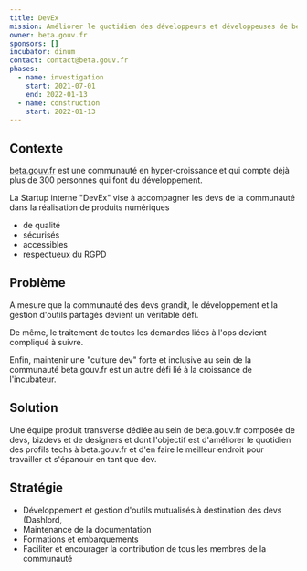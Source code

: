 ```yaml
---
title: DevEx
mission: Améliorer le quotidien des développeurs et développeuses de beta.gouv.fr
owner: beta.gouv.fr
sponsors: []
incubator: dinum
contact: contact@beta.gouv.fr
phases:
  - name: investigation
    start: 2021-07-01
    end: 2022-01-13
  - name: construction
    start: 2022-01-13
---
```

## Contexte

[beta.gouv.fr](https://beta.gouv.fr) est une communauté en hyper-croissance et qui compte déjà plus de 300 personnes qui font du développement. 

La Startup interne "DevEx" vise à accompagner les devs de la communauté dans la réalisation de produits numériques
- de qualité
- sécurisés
- accessibles
- respectueux du RGPD

## Problème

A mesure que la communauté des devs grandit, le développement et la gestion d'outils partagés devient un véritable défi.

De même, le traitement de toutes les demandes liées à l'ops devient compliqué à suivre.

Enfin, maintenir une "culture dev" forte et inclusive au sein de la communauté beta.gouv.fr est un autre défi lié à la croissance de l'incubateur.


## Solution

Une équipe produit transverse dédiée au sein de beta.gouv.fr composée de devs, bizdevs et de designers et dont l'objectif est d'améliorer le quotidien des profils techs à beta.gouv.fr et d'en faire le meilleur endroit pour travailler et s'épanouir en tant que dev.

## Stratégie

- Développement et gestion d'outils mutualisés à destination des devs (Dashlord, 
- Maintenance de la documentation
- Formations et embarquements
- Faciliter et encourager la contribution de tous les membres de la communauté
